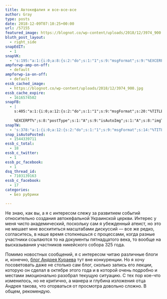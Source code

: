 ```yaml
---
title: Автокефалия и все-все-все
author: Gray
type: posts
date: 2018-12-09T07:10:25+00:00
url: /57155
featured_image: https://blognot.co/wp-content/uploads/2018/12/3974_900.jpg
bluth_post_layout:
  - right_side
snapEdIT:
  - 1
snapVK:
  - 's:195:"a:1:{i:0;a:8:{s:2:"do";s:1:"1";s:9:"msgFormat";s:9:"%EXCERPT%";s:8:"postType";s:1:"I";s:9:"isAutoImg";s:1:"A";s:8:"imgToUse";s:0:"";s:9:"isAutoURL";s:1:"A";s:8:"urlToUse";s:0:"";s:4:"doVK";i:0;}}";'
ampforwp-amp-on-off:
  - default
ampforwp-ia-on-off:
  - default
essb_cached_image:
  - https://blognot.co/wp-content/uploads/2018/12/3974_900.jpg
essb_cache_expire:
  - 1616574502
snapFB:
  - |
    s:405:"a:1:{i:0;a:12:{s:2:"do";s:1:"1";s:9:"msgFormat";s:20:"%TITLE%
    
    %EXCERPT%";s:8:"postType";s:1:"A";s:9:"isAutoImg";s:1:"A";s:8:"imgToUse";s:0:"";s:9:"isAutoURL";s:1:"A";s:8:"urlToUse";s:0:"";s:4:"doFB";i:0;s:8:"isPosted";s:1:"1";s:4:"pgID";s:32:"133222213376133_2221149854583348";s:7:"postURL";s:62:"http://www.facebook.com/133222213376133/posts/2221149854583348";s:5:"pDate";s:19:"2018-12-09 07:15:09";}}";
snapTW:
  - 's:378:"a:1:{i:0;a:12:{s:2:"do";s:1:"1";s:9:"msgFormat";s:14:"%TITLE%  %URL%";s:8:"attchImg";s:1:"1";s:9:"isAutoImg";s:1:"A";s:8:"imgToUse";s:0:"";s:9:"isAutoURL";s:1:"A";s:8:"urlToUse";s:0:"";s:4:"doTW";i:0;s:8:"isPosted";s:1:"1";s:4:"pgID";s:19:"1071664537470992385";s:7:"postURL";s:54:"https://twitter.com/gray_ru/status/1071664537470992385";s:5:"pDate";s:19:"2018-12-09 07:15:11";}}";'
snap_isAutoPosted:
  - 1544339711
essb_c_total:
  - 18
essb_c_twitter:
  - 1
essb_pc_facebook:
  - 1
dsq_thread_id:
  - 7103139163
essb_c_facebook:
  - 17
categories:
  - Без рубрики

---
```








Не знаю, как вы, а я с интересом слежу за развитием событий относительно создания автокефальной Украинской церкви. Интерес у меня чисто академический, поскольку сам я убежденный атеист, но это не мешает мне восхититься масштабами дискуссий — все же редко, согласитесь, в наше время столкнешься с процессами, когда разные участники ссылаются то на документы пятнадцатого века, то вообще на высказывания участников никейского собора 325 года.

Помимо новостных сообщений, я с интересом читаю различные блоги и, конечно, [блог Андрея Кураева][1] тут вне конкуренции. Но я хочу посоветовать даже не столько сам блог, сколько запись его лекции, которую он сделал в октябре этого года и в которой очень подробно и местами эмоционально разобрал текущую ситуацию. С тех пор кое-что изменилось, но не критично, а манера и глубина изложения отца Андрея такова, что оторваться от просмотра довольно сложно. В общем, рекомендую.<figure class="wp-block-embed-youtube aligncenter wp-block-embed is-type-video is-provider-youtube wp-embed-aspect-16-9 wp-has-aspect-ratio">

<div class="wp-block-embed__wrapper">
  <span class="embed-youtube" style="text-align:center; display: block;"></span>
</figure>

 [1]: https://diak-kuraev.livejournal.com/